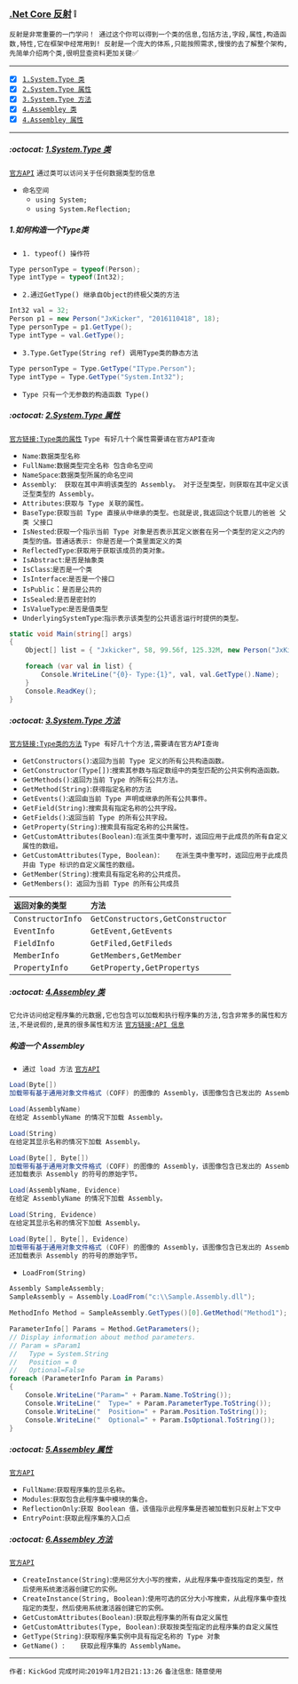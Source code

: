 ### [.Net Core 反射](#top) :grey_exclamation: <b id="top"></b>
`反射是非常重要的一门学问！ 通过这个你可以得到一个类的信息,包括方法,字段,属性,构造函数,特性,它在框架中经常用到! 反射是一个庞大的体系,只能按照需求,慢慢的去了解整个架构,先简单介绍两个类,很明显查资料更加关键`:white_check_mark:

------

- [x] [`1.System.Type 类`](#target1)
- [x] [`2.System.Type 属性`](#target2)
- [x] [`3.System.Type 方法`](#target3)
- [x] [`4.Assembley 类`](#target4)
- [x] [`4.Assembley 属性`](#target5)

------

#####  :octocat: [1.System.Type 类](#top) <b id="target1"></b> 
[`官方API`](https://docs.microsoft.com/zh-cn/dotnet/api/system.type?view=netframework-4.7.2) `通过类可以访问关于任何数据类型的信息`

* `命名空间`
  * `using System;`
  * `using System.Reflection;`

##### 1.如何构造一个Type类
* `1. typeof() 操作符`
```c#
Type personType = typeof(Person); 
Type intType = typeof(Int32);
```
* `2.通过GetType() 继承自Object的终极父类的方法`
```c#
Int32 val = 32;
Person p1 = new Person("JxKicker", "2016110418", 18);
Type personType = p1.GetType();
Type intType = val.GetType();
```
* `3.Type.GetType(String ref) 调用Type类的静态方法`
```c#
Type personType = Type.GetType("IType.Person");
Type intType = Type.GetType("System.Int32");
```
* `Type 只有一个无参数的构造函数 Type()`

#####  :octocat: [2.System.Type 属性](#top) <b id="target2"></b> 
[`官方链接:Type类的属性`](https://docs.microsoft.com/zh-cn/dotnet/api/system.type?view=netframework-4.7.2#%E5%B1%9E%E6%80%A7) `Type
有好几十个属性需要请在官方API查询`
* `Name`:`数据类型名称`
* `FullName`:`数据类型完全名称 包含命名空间`
* `NameSpace`:`数据类型所属的命名空间`
* `Assembly`:` 	获取在其中声明该类型的 Assembly。 对于泛型类型，则获取在其中定义该泛型类型的 Assembly。`
* `Attributes`:`获取与 Type 关联的属性。`
* `BaseType`:`获取当前 Type 直接从中继承的类型。也就是说,我返回这个玩意儿的爸爸 父类 父接口`
* `IsNested`:`获取一个指示当前 Type 对象是否表示其定义嵌套在另一个类型的定义之内的类型的值。普通话表示: 你是否是一个类里面定义的类 `
* `ReflectedType`:`获取用于获取该成员的类对象。`
* `IsAbstract`:`是否是抽象类`
* `IsClass`:`是否是一个类`
* `IsInterface`:`是否是一个接口`
* `IsPublic`：`是否是公共的`
* `IsSealed`:`是否是密封的`
* `IsValueType`:`是否是值类型`
* `UnderlyingSystemType`:`指示表示该类型的公共语言运行时提供的类型。`
```c#
static void Main(string[] args)
{
    Object[] list = { "Jxkicker", 58, 99.56f, 125.32M, new Person("JxKicker", "2016110418", 18) };

    foreach (var val in list) {
        Console.WriteLine("{0}- Type:{1}", val, val.GetType().Name);
    }
    Console.ReadKey();
}
```

#####  :octocat: [3.System.Type 方法](#top) <b id="target3"></b>
[`官方链接:Type类的方法`](https://docs.microsoft.com/zh-cn/dotnet/api/system.type?view=netframework-4.7.2#%E6%96%B9%E6%B3%95)
`Type 有好几十个方法,需要请在官方API查询`
* `GetConstructors()`:`返回为当前 Type 定义的所有公共构造函数。`
* `GetConstructor(Type[])`:`搜索其参数与指定数组中的类型匹配的公共实例构造函数。`
* `GetMethods()`:`返回为当前 Type 的所有公共方法。`
* `GetMethod(String)`:`获得指定名称的方法`
* `GetEvents()`:`返回由当前 Type 声明或继承的所有公共事件。`
* `GetField(String)`:`搜索具有指定名称的公共字段。`
* `GetFields()`:`返回当前 Type 的所有公共字段。`
* `GetProperty(String)`:`搜索具有指定名称的公共属性。`
* `GetCustomAttributes(Boolean)`:`在派生类中重写时，返回应用于此成员的所有自定义属性的数组。`
* `GetCustomAttributes(Type, Boolean)`:` 	在派生类中重写时，返回应用于此成员并由 Type 标识的自定义属性的数组。`
* `GetMember(String)`:`搜索具有指定名称的公共成员。`
* `GetMembers()`:` 返回为当前 Type 的所有公共成员`

|`返回对象的类型`|`方法`|
|:----|:------|
|`ConstructorInfo`|`GetConstructors,GetConstructor`|
|`EventInfo`|`GetEvent,GetEvents`|
|`FieldInfo`|`GetFiled,GetFileds`|
|`MemberInfo`|`GetMembers,GetMember`|
|`PropertyInfo`|`GetProperty,GetPropertys`|



#####  :octocat: [4.Assembley 类](#top) <b id="target4"></b>
`它允许访问给定程序集的元数据,它也包含可以加载和执行程序集的方法,包含非常多的属性和方法,不是说假的,是真的很多属性和方法` [`官方链接:API 信息`](https://docs.microsoft.com/zh-cn/dotnet/api/system.reflection.assembly?view=netframework-4.7.2)

##### 构造一个 Assembley
* `通过 load 方法` [`官方API`](https://docs.microsoft.com/zh-cn/dotnet/api/system.appdomain.load?view=netframework-4.7.2)
```c#
Load(Byte[]) 	
加载带有基于通用对象文件格式 (COFF) 的图像的 Assembly，该图像包含已发出的 Assembly。

Load(AssemblyName) 	
在给定 AssemblyName 的情况下加载 Assembly。

Load(String) 	
在给定其显示名称的情况下加载 Assembly。

Load(Byte[], Byte[]) 	
加载带有基于通用对象文件格式 (COFF) 的图像的 Assembly，该图像包含已发出的 Assembly。
还加载表示 Assembly 的符号的原始字节。

Load(AssemblyName, Evidence) 	
在给定 AssemblyName 的情况下加载 Assembly。

Load(String, Evidence) 	
在给定其显示名称的情况下加载 Assembly。

Load(Byte[], Byte[], Evidence) 	
加载带有基于通用对象文件格式 (COFF) 的图像的 Assembly，该图像包含已发出的 Assembly。 
还加载表示 Assembly 的符号的原始字节。
```
* `LoadFrom(String)`
```c#
Assembly SampleAssembly;
SampleAssembly = Assembly.LoadFrom("c:\\Sample.Assembly.dll");

MethodInfo Method = SampleAssembly.GetTypes()[0].GetMethod("Method1");

ParameterInfo[] Params = Method.GetParameters();
// Display information about method parameters.
// Param = sParam1
//   Type = System.String
//   Position = 0
//   Optional=False
foreach (ParameterInfo Param in Params)
{
    Console.WriteLine("Param=" + Param.Name.ToString());
    Console.WriteLine("  Type=" + Param.ParameterType.ToString());
    Console.WriteLine("  Position=" + Param.Position.ToString());
    Console.WriteLine("  Optional=" + Param.IsOptional.ToString());
}
```
#####  :octocat: [5.Assembley 属性](#top) <b id="target5"></b>
[`官方API`](https://docs.microsoft.com/zh-cn/dotnet/api/system.reflection.assembly?view=netframework-4.7.2#%E5%B1%9E%E6%80%A7)
* `FullName`:`获取程序集的显示名称。`
* `Modules`:`获取包含此程序集中模块的集合。`
* `ReflectionOnly`:`获取 Boolean 值，该值指示此程序集是否被加载到只反射上下文中`
* `EntryPoint`:`获取此程序集的入口点`

#####  :octocat: [6.Assembley 方法](#top) <b id="target6"></b>
[`官方API`](https://docs.microsoft.com/zh-cn/dotnet/api/system.reflection.assembly?view=netframework-4.7.2#%E6%96%B9%E6%B3%95)
* `CreateInstance(String)`:`使用区分大小写的搜索，从此程序集中查找指定的类型，然后使用系统激活器创建它的实例。`
* `CreateInstance(String, Boolean)`:`使用可选的区分大小写搜索，从此程序集中查找指定的类型，然后使用系统激活器创建它的实例。`
* `GetCustomAttributes(Boolean)`:`获取此程序集的所有自定义属性`
* `GetCustomAttributes(Type, Boolean)`:`获取按类型指定的此程序集的自定义属性`
* `GetType(String)`:`获取程序集实例中具有指定名称的 Type 对象`
* `GetName() `:`	获取此程序集的 AssemblyName。`


--------------------
`作者:` `KickGod` 
`完成时间`:`2019年1月2日21:13:26`
`备注信息`: `随意使用` 
